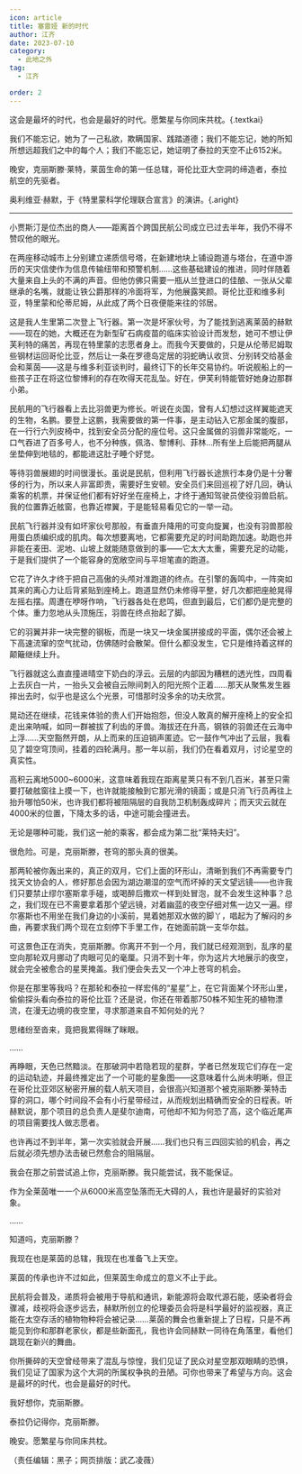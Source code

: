 ```yaml
---
icon: article
title: 塞雷娅 新的时代
author: 江齐
date: 2023-07-10
category:
  - 此地之外
tag:
  - 江齐

order: 2
---
```


这会是最坏的时代，也会是最好的时代。愿繁星与你同床共枕。{.textkai}

<!-- more -->

我们不能忘记，她为了一己私欲，欺瞒国家、践踏道德；我们不能忘记，她的所知所想远超我们之中的每个人；我们不能忘记，她证明了泰拉的天空不止6152米。

晚安，克丽斯滕·莱特，莱茵生命的第一任总辖，哥伦比亚大空洞的缔造者，泰拉航空的先驱者。

奥利维亚·赫默，于《特里蒙科学伦理联合宣言》的演讲。{.aright}

---

小贾斯汀是位杰出的商人——距离首个跨国民航公司成立已过去半年，我仍不得不赞叹他的眼光。

在两座移动城市上分别建立递质信号塔，在新建地块上铺设跑道与塔台，在道中游历的天灾信使作为信息传输纽带和预警机制……这些基础建设的推进，同时伴随着大量来自上头的不满的声音。但他仿佛只需要一瓶从兰登进口的佳酿、一张从父辈继承的名嘴，就能让铁公爵那样的冷面将军，为他展露笑颜。哥伦比亚和维多利亚，特里蒙和伦蒂尼姆，从此成了两个日夜便能来往的邻居。

这是我人生里第二次登上飞行器。第一次是坏家伙号，为了能找到逃离莱茵的赫默——现在的她，大概还在为新型矿石病疫苗的临床实验设计而发愁，她可不想让伊芙利特的痛苦，再现在特里蒙的志愿者身上。而我今天要做的，只是从伦蒂尼姆取些钢材运回哥伦比亚，然后让一条在罗德岛定居的羽蛇确认收货、分别转交给基金会和莱茵——这是与维多利亚谈判时，最终订下的长年交易协约。听说舰船上的一些孩子正在将这位黎博利的存在吹得天花乱坠。好在，伊芙利特能管好她身边那群小弟。

民航用的飞行器看上去比羽兽更为修长。听说在炎国，曾有人幻想过这样翼能遮天的生物，名鹏。要登上这鹏，我需要做的第一件事，是主动钻入它那金属的腹部，在一行行六列皮椅中，找到安全员分配的座位号。这只金属做的羽兽非常能吃，一口气吞进了百多号人，也不分种族，佩洛、黎博利、菲林…所有坐上后能把两腿从坐垫伸到地毯的，都能进这肚子睡个好觉。

等待羽兽展翅的时间很漫长。虽说是民航，但利用飞行器长途旅行本身仍是十分奢侈的行为，所以来人非富即贵，需要好生安顿。安全员们来回巡视了好几回，确认乘客的机票，并保证他们都有好好坐在座椅上，才终于通知驾驶员使役羽兽启航。我的位置靠近舷窗，也靠近襟翼，于是能轻易看见它的一举一动。

民航飞行器并没有如坏家伙号那般，有垂直升降用的可变向旋翼，也没有羽兽那般用蛋白质编织成的肌肉。每次想要离地，它都需要充足的时间助跑加速。助跑也并非能在麦田、泥地、山坡上就能随意做到的事——它太大太重，需要充足的动能，于是我们提供了一个能容身的宽敞空间与平坦笔直的跑道。

它花了许久才终于把自己高傲的头颅对准跑道的终点。在引擎的轰鸣中，一阵突如其来的离心力让后背紧贴到座椅上。跑道显然仍未修得平整，好几次都把座舱晃得左摇右摆。周遭在咿呀作响，飞行器各处在悲鸣，但直到最后，它们都仍是完整的个体。重力忽地从头顶施压，羽兽在终点抬起了脚。

它的羽翼并非一块完整的钢板，而是一块又一块金属拼接成的平面，偶尔还会被上下高速流窜的空气扰动，仿佛随时会散架。但什么都没发生，它只是维持着这样的颠簸继续上升。

飞行器就这么直直撞进晴空下奶白的浮云。云层的内部因为糟糕的透光性，四周看上去灰白一片，一抬头又会被自云隙间刺入的阳光照个正着……那天从聚焦发生器摔出去时，似乎也是这么个光景，可惜那时没多余的功夫欣赏。

晃动还在继续，花钱来体验的贵人们开始抱怨，但没人敢真的解开座椅上的安全扣走出来呐喊，如同一群被拔了利齿的牙兽。海拔还在升高，钢铁的羽兽还在云海中上浮……天空豁然开朗，从上而来的压迫销声匿迹。它一鼓作气冲出了云层，我看见了碧空穹顶间，挂着的四轮满月。那一年以前，我们仍在看着双月，讨论星空的真实性。

高积云离地5000~6000米，这意味着我现在距离星荚只有不到几百米，甚至只需要打破舷窗往上摸一下，也许就能接触到它那光滑的镜面；或是只消飞行员再往上抬升哪怕50米，也许我们都将被阻隔层的自我防卫机制轰成碎片；而天灾云就在4000米的位置，下降太多的话，中途可能会撞进去。

无论是哪种可能，我们这一舱的乘客，都会成为第二批“莱特夫妇”。

很危险。可是，克丽斯滕，苍穹的那头真的很美。

那两轮被你轰出来的，真正的双月，它们上面的环形山，清晰到我们不再需要专门找天文协会的人，修好那总会因为湖边潮湿的空气而坏掉的天文望远镜——也许我们只要禁止缪尔塞斯拿手碰，或喝醉后撒欢一样到处冒泡，就不会发生这种事？总之，我们现在已不需要拿着那个望远镜，对着幽蓝的夜空仔细对焦一边又一遍。缪尔塞斯也不用坐在我们身边的小溪前，晃着她那双水做的脚丫，唱起为了解闷的乡曲，再要求我们两个现在立刻停下手里工作，在她面前跳一支华尔兹。

可这景色正在消失，克丽斯滕。你离开不到一个月，我们就已经观测到，乱序的星空向那轮双月挪动了肉眼可见的毫厘。只消不到十年，你为这片大地展示的夜空，就会完全被愈合的星荚掩盖。我们便会失去又一个冲上苍穹的机会。

你是在那里等我吗？在那轮和泰拉一样宏伟的“星星”上，在它背面某个环形山里，偷偷探头看向泰拉的哥伦比亚？还是说，你还在带着那750株不知生死的植物漂流，在漫无边境的夜空里，寻求那道来自不知何处的光？

思绪纷至沓来，竟把我累得眯了眯眼。

……

再睁眼，天色已然黯淡。在那破洞中若隐若现的星群，学者已然发现它们存在一定的运动轨迹，并最终推定出了一个可能的星象图——这意味着什么尚未明晰，但正在哥伦比亚郊区秘密开展的载人航天项目，会很高兴知道那个被克丽斯滕·莱特击穿的洞口，哪个时间段不会有小行星带经过，从而规划出精确而安全的日程表。听赫默说，那个项目的总负责人是斐尔迪南，可他却不知为何恐了高，这个临近尾声的项目需要找人做志愿者。

也许再过不到半年，第一次实验就会开展……我们也只有三四回实验的机会，再之后就必须先想办法击破已然愈合的阻隔层。

我会在那之前尝试追上你，克丽斯滕。我只能尝试，我不能保证。

作为全莱茵唯一一个从6000米高空坠落而无大碍的人，我也许是最好的实验对象。

……

知道吗，克丽斯滕？

我现在也是莱茵的总辖，我现在也准备飞上天空。

莱茵的传承也许不过如此，但莱茵生命成立的意义不止于此。

民航将会普及，递质将会被用于导航和通讯，新能源将会取代源石能，感染者将会骤减，歧视将会逐步远去，赫默所创立的伦理委员会将是科学最好的监视器，真正能在太空存活的植物物种将会被记录……莱茵的舞会也重新提上了日程，只是不再能见到你和那群老家伙，都是些新面孔，我也许会同赫默一同待在角落里，看他们跳现在新兴的舞曲。

你所撕碎的天空曾经带来了混乱与惊惶，我们见证了民众对星空那双眼睛的恐惧，我们见证了国家为这个大洞的所属权争执的丑陋。可你也带来了希望与方向。这会是最坏的时代，也会是最好的时代。

我好想你，克丽斯滕。

泰拉仍记得你，克丽斯滕。

晚安。愿繁星与你同床共枕。<eod />

（责任编辑：黑子；网页排版：武乙凌薇）

<Ads />
